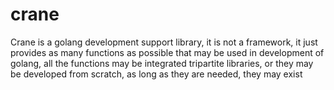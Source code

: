 # crane
Crane is a golang development support library, it is not a framework, it just provides as many functions as possible that may be used in development of golang, all the functions may be integrated tripartite libraries, or they may be developed from scratch, as long as they are needed, they may exist
